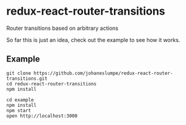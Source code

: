 # redux-react-router-transitions
Router transitions based on arbitrary actions

So far this is just an idea, check out the example to see how it works.

## Example
```
git clone https://github.com/johaneslumpe/redux-react-router-transitions.git
cd redux-react-router-transitions
npm install

cd example
npm install
npm start
open http://localhost:3000
```
